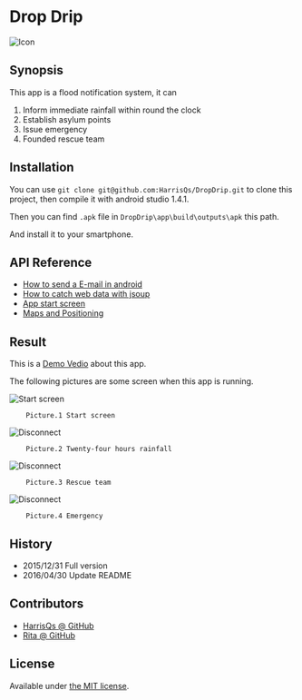 # Drop Drip 
![Icon](https://github.com/HarrisQs/DropDrip/blob/master/app/src/main/res/mipmap-xxhdpi/a03.png)

## Synopsis

This app is a flood notification system, it can
 
 1. Inform immediate rainfall within round the clock 
 2. Establish asylum points
 3. Issue emergency 
 4. Founded rescue team

## Installation

You can use `git clone git@github.com:HarrisQs/DropDrip.git` to clone this project, then compile it with android studio 1.4.1.

Then you can find `.apk` file in `DropDrip\app\build\outputs\apk` this path.

And install it to your smartphone.

## API Reference

* [How to send a E-mail in android](http://yarakambharathi.blogspot.tw/2012/06/send-e-mail-using-javamail-api-using.html) 
* [How to catch web data with jsoup](http://xxs4129.pixnet.net/blog/post/165417214-android%E4%BD%BF%E7%94%A8jsoup%E6%8A%93%E5%8F%96%E7%B6%B2%E9%A0%81%E8%B3%87%E6%96%99)
* [App start screen](http://bryceknowhow.blogspot.tw/2014/12/android-asynctaskprogressbarappsplashsc.html)
* [Maps and Positioning](http://blog.tonycube.com/2013/06/androidmaps-and-positioning3.html)

## Result

This is a [Demo Vedio](https://goo.gl/MkHsIa) about this app.

The following pictures are some screen when this app is running.


   ![Start screen](![](https://github.com/HarrisQs/DropDrip/blob/master/Picture/起始畫面.png))
		
		Picture.1 Start screen
![Disconnect](https://github.com/HarrisQs/DropDrip/blob/master/Picture/二十四小時雨量.png)
		
		Picture.2 Twenty-four hours rainfall
![Disconnect](https://github.com/HarrisQs/DropDrip/blob/master/Picture/救難隊.png)

		Picture.3 Rescue team
![Disconnect](https://github.com/HarrisQs/DropDrip/blob/master/Picture/緊急事件.png)

		Picture.4 Emergency

## History

* 2015/12/31 Full version
* 2016/04/30 Update README

## Contributors

* [HarrisQs @ GitHub ](https://github.com/HarrisQs)
* [Rita @ GitHub](https://github.com/rita20839)

## License

Available under [the MIT license](https://mths.be/mit).
